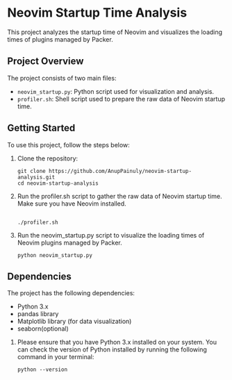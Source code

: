 # Neovim Startup Time Analysis

This project analyzes the startup time of Neovim and visualizes the loading times of plugins managed by Packer.

## Project Overview

The project consists of two main files:

- `neovim_startup.py`: Python script used for visualization and analysis.
- `profiler.sh`: Shell script used to prepare the raw data of Neovim startup time.

## Getting Started

To use this project, follow the steps below:

1. Clone the repository:

    ```shell
   git clone https://github.com/AnupPainuly/neovim-startup-analysis.git 
   cd neovim-startup-analysis

    ```
1. Run the profiler.sh script to gather the raw data of Neovim startup time. Make sure you have Neovim installed.

    ```shell

    ./profiler.sh

    ```
1. Run the neovim_startup.py script to visualize the loading times of Neovim plugins managed by Packer.

    ```shell
    python neovim_startup.py
    ```

## Dependencies

The project has the following dependencies:

- Python 3.x
- pandas library
- Matplotlib library (for data visualization)
- seaborn(optional)



1. Please ensure that you have Python 3.x installed on your system. You can check the version of Python installed by running the following command in your terminal:

    ```shell
    python --version 
    ```
